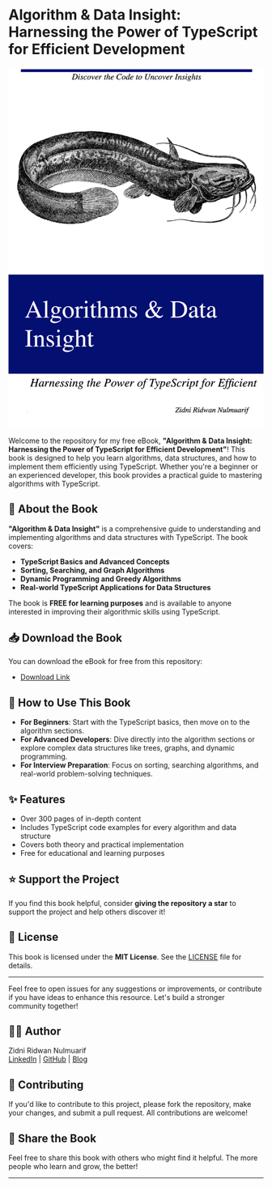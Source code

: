 # Algorithm & Data Insight: Harnessing the Power of TypeScript for Efficient Development

![Cover Image](https://raw.githubusercontent.com/zidniryi/Algorithm-Data-Insight/refs/heads/main/Cover.png)

Welcome to the repository for my free eBook, **"Algorithm & Data Insight: Harnessing the Power of TypeScript for Efficient Development"**! This book is designed to help you learn algorithms, data structures, and how to implement them efficiently using TypeScript. Whether you're a beginner or an experienced developer, this book provides a practical guide to mastering algorithms with TypeScript.

## 📖 About the Book

**"Algorithm & Data Insight"** is a comprehensive guide to understanding and implementing algorithms and data structures with TypeScript. The book covers:

- **TypeScript Basics and Advanced Concepts**
- **Sorting, Searching, and Graph Algorithms**
- **Dynamic Programming and Greedy Algorithms**
- **Real-world TypeScript Applications for Data Structures**

The book is **FREE for learning purposes** and is available to anyone interested in improving their algorithmic skills using TypeScript.

## 📥 Download the Book

You can download the eBook for free from this repository:

- [Download Link](your_download_link_here)

## 🔨 How to Use This Book

- **For Beginners**: Start with the TypeScript basics, then move on to the algorithm sections.
- **For Advanced Developers**: Dive directly into the algorithm sections or explore complex data structures like trees, graphs, and dynamic programming.
- **For Interview Preparation**: Focus on sorting, searching algorithms, and real-world problem-solving techniques.

## ✨ Features

- Over 300 pages of in-depth content
- Includes TypeScript code examples for every algorithm and data structure
- Covers both theory and practical implementation
- Free for educational and learning purposes

## ⭐️ Support the Project

If you find this book helpful, consider **giving the repository a star** to support the project and help others discover it!

## 📄 License

This book is licensed under the **MIT License**. See the [LICENSE](LICENSE) file for details.

---

Feel free to open issues for any suggestions or improvements, or contribute if you have ideas to enhance this resource. Let's build a stronger community together!

## 👨‍💻 Author

Zidni Ridwan Nulmuarif  
[LinkedIn](https://www.linkedin.com/in/zidni-ridwan-nulmuarif) | [GitHub](https://github.com/zidniryi) | [Blog](https://www.konsepkoding.com/)

## 🤝 Contributing

If you'd like to contribute to this project, please fork the repository, make your changes, and submit a pull request. All contributions are welcome!

## 📣 Share the Book

Feel free to share this book with others who might find it helpful. The more people who learn and grow, the better!

---
